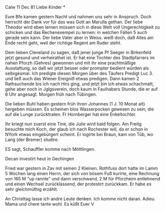  Calw 11 Dec 81
Liebe Kinder <Marie>*

Eure Bfe kamen gestern Nacht und nahmen uns sehr in Anspruch. Doch herrscht der Dank vor für das was Gott an Marulla gethan. Der liebe Theodor wird eben lernen müssen sich in diese Welt voll Ungerechtigkeit zu schicken und das Rechenexempel zu lernen: in welchen Fällen 5 auch gerade sein kann. Der liebe Vater aber in Weiss. weiß doch, daß Alles am Ende recht geht, weil der richtige Regent am Ruder steht.

Dem lieben Cleveland zu sagen, daß jener junge Pf Seeger in Birkenfeld jetzt gesund und verheirathet ist. Er hat eine Tochter des Stadtpfarrers im nahen Pforzh (Gehres) gewonnen und mit ihr eine prachtmäßige Ausstattung, so daß wir jetzt besser oder prompter bedient würden als selbigesmal. 
Ich predigte diesen Morgen über des Täufers Predigt Luc 3. und ließ auch das Wiener Ereigniß etwas predigen. Dann kamen 2 Rathsuchende bis ich nach Hirs ging, und jetzt bin ich etwas schachmatt, gehe aber noch in Jglgsverein, doch kaum in Faulhabers Stunde, die er auf 8 Uhr angesagt. Morgen früh nach Tübingen.

Die lieben Buhl haben gestern früh ihren Johannes (1 J. 10 Monat alt) hergeben müssen. Es scheinen blos Wasserpocken gewesen zu sein, die auf die Lunge zurücktraten. Fr Hornberger hat eine Enkeltochter.

Ihr kriegt nun zuerst eine Tine, die Julie wird bald folgen. 
Am Freitg besuchte mich Koch, der glaub ich nach Rochester will, da er schon in NYork etwas eingebürgert scheint. Er logirte bei Braun, kam von Tüb, wo Lang (der Bremer) studire.

ES sagt, Schauffler komme nach Möttlingen.

Decan investirt heut in Gechingen

Fried war gestern in Zav mit seinen 2 Kleinen. Rothfuss dort hatte im Lamm 5 Wochen lang einen Herrn, der sich von bösem Fuß kurirte, eine Rechnung von 165 M "up rannte" und dann verschwand, 2 M für Pforzheim entlehnend und einen Wechsel zurücklassend, der protestirt zurückkam. Er habe es sehr gleichmüthig erzählt.

An Christtag lasse ich andre Leute denken. Ich komme nicht daran. Adieu. Mama und chere tante wohl.
 Es küßt Euer V
